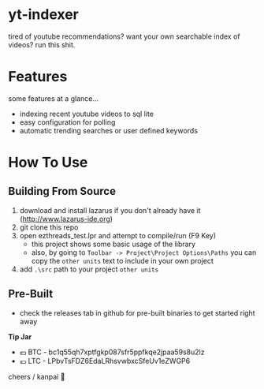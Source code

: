 # yt-indexer
tired of youtube recommendations?
want your own searchable index of videos?
run this shit.

# Features

some features at a glance...

* indexing recent youtube videos to sql lite
* easy configuration for polling
* automatic trending searches or user defined keywords

# How To Use

## Building From Source

1. download and install lazarus if you don't already have it (http://www.lazarus-ide.org)
1. git clone this repo
1. open ezthreads_test.lpr and attempt to compile/run (F9 Key)
    * this project shows some basic usage of the library
    * also, by going to `Toolbar -> Project\Project Options\Paths` you can copy the `other units` text to include in your own project
1. add `.\src` path to your project `other units`

## Pre-Built

* check the releases tab in github for pre-built binaries to get started right away


**Tip Jar**
  * :dollar: BTC - bc1q55qh7xptfgkp087sfr5ppfkqe2jpaa59s8u2lz
  * :euro: LTC - LPbvTsFDZ6EdaLRhsvwbxcSfeUv1eZWGP6


cheers / kanpai 🍻
